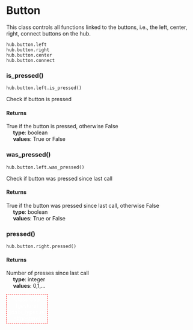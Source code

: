 # Button

This class controls all functions linked to the buttons, i.e., the left, center, right, connect buttons on the hub.

```
hub.button.left 
hub.button.right
hub.button.center
hub.button.connect
```

### is_pressed()

```
hub.button.left.is_pressed()
```

Check if button is pressed 

#### Returns

True if the button is pressed, otherwise False </br>
&emsp; __type__: boolean </br>
&emsp; __values__: True or False


### was_pressed()

```
hub.button.left.was_pressed()
```
Check if button was pressed since last call

#### Returns

True if the button was pressed since last call, otherwise False </br>
&emsp; __type__: boolean </br>
&emsp; __values__: True or False

### pressed()
```
hub.button.right.pressed()
```
#### Returns

Number of presses since last call </br>
&emsp; __type__: integer </br>
&emsp; __values__: 0,1,...


<style type='text/css'>
.class {
   border: 1px dashed #FF0000;
   color: #ffffff;
   text-align: center;
   width: 100px;
   margin: 0px;
   padding: 4px;
   }
</style>


<div class="class">
Class CSS  
[gesture](data_types.md#gesture) 
</div>